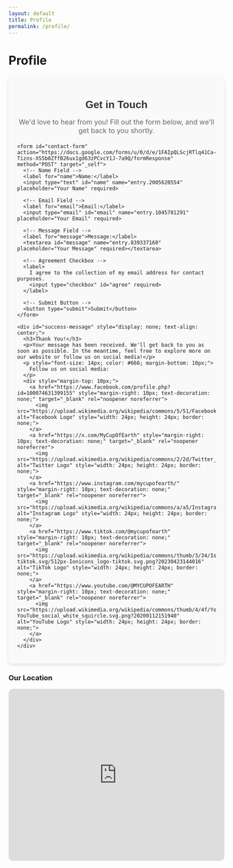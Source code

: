 ```yaml
---
layout: default
title: Profile
permalink: /profile/
---
```


# Profile


<link rel="stylesheet" href="{{ site.baseurl }}/assets/css/contact-page.css">

<main>

  <div class="form-container">
    <h2>Get in Touch</h2>
    <p class="form-description">We'd love to hear from you! Fill out the form below, and we'll get back to you shortly.</p>

    <form id="contact-form" action="https://docs.google.com/forms/u/0/d/e/1FAIpQLScjRTlq41Ca-Tizns-XS5b8ZffB26ux1gd63zPCvcY1J-7a9Q/formResponse" method="POST" target="_self">
      <!-- Name Field -->
      <label for="name">Name:</label>
      <input type="text" id="name" name="entry.2005620554" placeholder="Your Name" required>
      
      <!-- Email Field -->
      <label for="email">Email:</label>
      <input type="email" id="email" name="entry.1045781291" placeholder="Your Email" required>
      
      <!-- Message Field -->
      <label for="message">Message:</label>
      <textarea id="message" name="entry.839337160" placeholder="Your Message" required></textarea>

      <!-- Agreement Checkbox -->
      <label>
        I agree to the collection of my email address for contact purposes.
        <input type="checkbox" id="agree" required>
      </label>

      <!-- Submit Button -->
      <button type="submit">Submit</button>
    </form>

    <div id="success-message" style="display: none; text-align: center;">
      <h3>Thank You!</h3>
      <p>Your message has been received. We'll get back to you as soon as possible. In the meantime, feel free to explore more on our website or follow us on social media!</p>
      <p style="font-size: 14px; color: #666; margin-bottom: 10px;">
        Follow us on social media:
      </p>
      <div style="margin-top: 10px;">
        <a href="https://www.facebook.com/profile.php?id=100074631399155" style="margin-right: 10px; text-decoration: none;" target="_blank" rel="noopener noreferrer">
          <img src="https://upload.wikimedia.org/wikipedia/commons/5/51/Facebook_f_logo_%282019%29.svg" alt="Facebook Logo" style="width: 24px; height: 24px; border: none;">
        </a>
        <a href="https://x.com/MyCupOfEarth" style="margin-right: 10px; text-decoration: none;" target="_blank" rel="noopener noreferrer">
          <img src="https://upload.wikimedia.org/wikipedia/commons/2/2d/Twitter_X.png" alt="Twitter Logo" style="width: 24px; height: 24px; border: none;">
        </a>
        <a href="https://www.instagram.com/mycupofearth/" style="margin-right: 10px; text-decoration: none;" target="_blank" rel="noopener noreferrer">
          <img src="https://upload.wikimedia.org/wikipedia/commons/a/a5/Instagram_icon.png" alt="Instagram Logo" style="width: 24px; height: 24px; border: none;">
        </a>
        <a href="https://www.tiktok.com/@mycupofearth" style="margin-right: 10px; text-decoration: none;" target="_blank" rel="noopener noreferrer">
          <img src="https://upload.wikimedia.org/wikipedia/commons/thumb/3/34/Ionicons_logo-tiktok.svg/512px-Ionicons_logo-tiktok.svg.png?20230423144016" alt="TikTok Logo" style="width: 24px; height: 24px; border: none;">
        </a>
        <a href="https://www.youtube.com/@MYCUPOFEARTH" style="margin-right: 10px; text-decoration: none;" target="_blank" rel="noopener noreferrer">
          <img src="https://upload.wikimedia.org/wikipedia/commons/thumb/4/4f/YouTube_social_white_squircle.svg/512px-YouTube_social_white_squircle.svg.png?20200112151940" alt="YouTube Logo" style="width: 24px; height: 24px; border: none;">
        </a>
      </div>
    </div>
  </div>

  <div class="google-map-container">
    <h3>Our Location</h3>
    <iframe id="google-map" class="google-map" src="https://www.google.com/maps/embed/v1/place?key=AIzaSyCNCmAGyN4bJYu5qeLgbASzZafm-M5TA_o&amp;language=en&amp;zoom=16&amp;q=942%20Meldon%20Ave%20Donora%2C%20PA%2015033" allowfullscreen="" title="Location on map"></iframe>
  </div>



  <style>
    /* Container for the form */
    .form-container {
      max-width: 800px;
      margin: 0 auto;
      padding: 20px;
      background-color: #f9f9f9;
      border-radius: 10px;
      box-shadow: 0 4px 8px rgba(0, 0, 0, 0.1);
    }

    /* Form heading */
    .form-container h2 {
      font-family: 'Arial', sans-serif;
      font-size: 2rem;
      color: #333;
      text-align: center;
      margin-bottom: 10px;
    }

    /* Description text */
    .form-description {
      font-size: 1.2rem;
      color: #666;
      text-align: center;
      margin-bottom: 20px;
    }

    /* Submit Button */
    button {
      background-color: #06f; /* Green background */
      color: white; /* White text */
      border: none; /* No border */
      padding: 10px 20px; /* Padding */
      font-size: 1rem; /* Font size */
      cursor: pointer; /* Pointer cursor on hover */
      border-radius: 5px; /* Rounded corners */
    }

    button:hover {
      background-color: #07f; /* Darker green on hover */
    }

    /* Styling for the map */
    .google-map-container {
      margin-top: 20px;
    }

    .google-map {
      width: 100%;
      height: 400px;
      border: none;
      border-radius: 10px;
    }


      .form-container h2 {
        font-size: 1.5rem;
      }

      .form-description {
        font-size: 1rem;
      }
    }
  </style>

  <script>
    document.getElementById('contact-form').addEventListener('submit', function(e) {
      e.preventDefault();  // Prevent default form submission

      // Check if the agreement checkbox is checked
      const agreementCheckbox = document.getElementById('agree');
      if (!agreementCheckbox.checked) {
        alert("Please agree to the email collection terms.");
        return;
      }

      // Prepare form data for submission
      const form = e.target;
      const formData = new FormData(form);

      // Submit form data to Google Forms
      fetch(form.action, {
        method: 'POST',
        body: formData,
        mode: 'no-cors'  // Avoid CORS issues
      }).then(() => {
        // Hide the form and show the success message
        form.style.display = 'none';
        document.getElementById('success-message').style.display = 'block';
      }).catch((error) => {
        console.error('Error!', error.message);
      });
    });
  </script>
</main>
